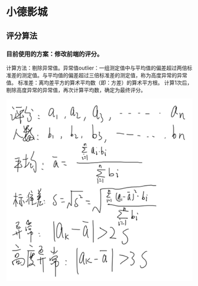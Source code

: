 # 小德影城

## 评分算法​

### 目前使用的方案：修改前端的评分。

计算方法：剔除异常值。异常值outlier：一组测定值中与平均值的偏差超过两倍标准差的测定值。与平均值的偏差超过三倍标准差的测定值，称为高度异常的异常值。 标准差：离均差平方的算术平均数（即：方差）的算术平方根。 计算1次后，剔除高度异常的异常值，再次计算平均数，确定为最终评分。

![](../.gitbook/assets/小德影城评分算法.png)

